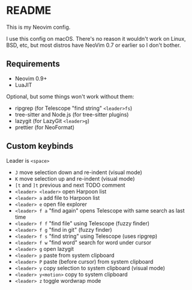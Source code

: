 # README

This is my Neovim config.

I use this config on macOS. There's no reason it wouldn't work on Linux, BSD,
etc, but most distros have NeoVim 0.7 or earlier so I don't bother.

## Requirements

- Neovim 0.9+
- LuaJIT

Optional, but some things won't work without them:

- ripgrep (for Telescope "find string" `<leader>fs`)
- tree-sitter and Node.js (for tree-sitter plugins)
- lazygit (for LazyGit `<leader>g`)
- prettier (for NeoFormat)

## Custom keybinds

Leader is `<space>`

- `J` move selection down and re-indent (visual mode)
- `K` move selection up and re-indent (visual mode)
- `[t` and `]t` previous and next TODO comment
- `<leader> <leader>` open Harpoon list
- `<leader> a` add file to Harpoon list
- `<leader> e` open file explorer
- `<leader> f a` "find again" opens Telescope with same search as last time
- `<leader> f f` "find file" using Telescope (fuzzy finder)
- `<leader> f g` "find in git" (fuzzy finder)
- `<leader> f s` "find string" using Telescope (uses ripgrep)
- `<leader> f w` "find word" search for word under cursor
- `<leader> g` open lazygit
- `<leader> p` paste from system clipboard
- `<leader> P` paste (before cursor) from system clipboard
- `<leader> y` copy selection to system clipboard (visual mode)
- `<leader> y<motion>` copy to system clipboard
- `<leader> z` toggle wordwrap mode


